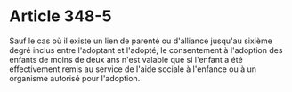 # Article 348-5

Sauf le cas où il existe un lien de parenté ou d'alliance jusqu'au sixième degré inclus entre l'adoptant et l'adopté, le consentement à l'adoption des enfants de moins de deux ans n'est valable que si l'enfant a été effectivement remis au service de l'aide sociale à l'enfance ou à un organisme autorisé pour l'adoption.
